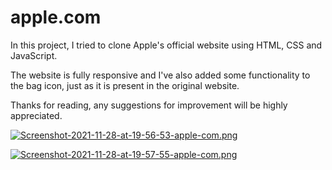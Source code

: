 # apple.com
In this project, I tried to clone Apple's official website using HTML, CSS and JavaScript. 


The website is fully responsive and I've also added some functionality to the bag icon, just as it is present in the original website.

Thanks for reading, any suggestions for improvement will be highly appreciated. 

[![Screenshot-2021-11-28-at-19-56-53-apple-com.png](https://i.postimg.cc/tC38KPnD/Screenshot-2021-11-28-at-19-56-53-apple-com.png)](https://postimg.cc/HVLS5r27)

[![Screenshot-2021-11-28-at-19-57-55-apple-com.png](https://i.postimg.cc/ZYFbkZ5h/Screenshot-2021-11-28-at-19-57-55-apple-com.png)](https://postimg.cc/grjFRChM)